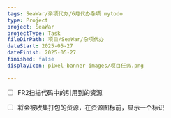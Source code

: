 ```yaml
---
tags: SeaWar/杂项代办/6月代办杂项 mytodo
type: Project
project: SeaWar
projectType: Task
fileDirPath: 项目/SeaWar/杂项代办
dateStart: 2025-05-27
dateFinish: 2025-05-27
finished: false
displayIcon: pixel-banner-images/项目任务.png

---
```

- [ ] FR2扫描代码中的引用到的资源
- [ ] 将会被收集打包的资源，在资源图标前，显示一个标识



